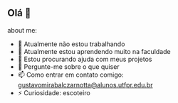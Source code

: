## Olá 👋


about me: 

- 🔭 Atualmente não estou trabalhando
- 🌱 Atualmente estou aprendendo muito na faculdade
- 🤔 Estou procurando ajuda com meus projetos
- 💬 Pergunte-me sobre o que quiser 
- 📫 Como entrar em contato comigo: gustavomirabalczarnotta@alunos.utfpr.edu.br
- ⚡ Curiosidade: escoteiro
